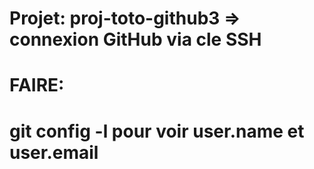 # Projet: proj-toto-github3 => connexion GitHub via cle SSH
# FAIRE:
# git config -l pour voir user.name et user.email
